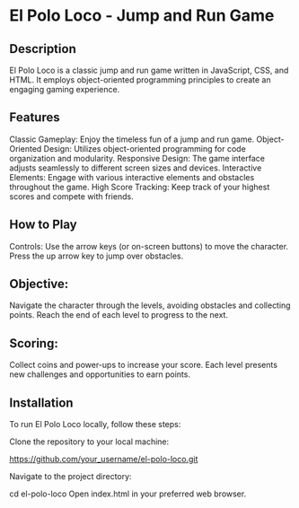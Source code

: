 # El Polo Loco - Jump and Run Game

## Description
El Polo Loco is a classic jump and run game written in JavaScript, CSS, and HTML. It employs object-oriented programming principles to create an engaging gaming experience.

## Features
Classic Gameplay: Enjoy the timeless fun of a jump and run game.
Object-Oriented Design: Utilizes object-oriented programming for code organization and modularity.
Responsive Design: The game interface adjusts seamlessly to different screen sizes and devices.
Interactive Elements: Engage with various interactive elements and obstacles throughout the game.
High Score Tracking: Keep track of your highest scores and compete with friends.

## How to Play
Controls:
Use the arrow keys (or on-screen buttons) to move the character.
Press the up arrow key to jump over obstacles.

## Objective:
Navigate the character through the levels, avoiding obstacles and collecting points.
Reach the end of each level to progress to the next.

## Scoring:
Collect coins and power-ups to increase your score.
Each level presents new challenges and opportunities to earn points.

## Installation
To run El Polo Loco locally, follow these steps:

Clone the repository to your local machine:

https://github.com/your_username/el-polo-loco.git

Navigate to the project directory:

cd el-polo-loco
Open index.html in your preferred web browser.
